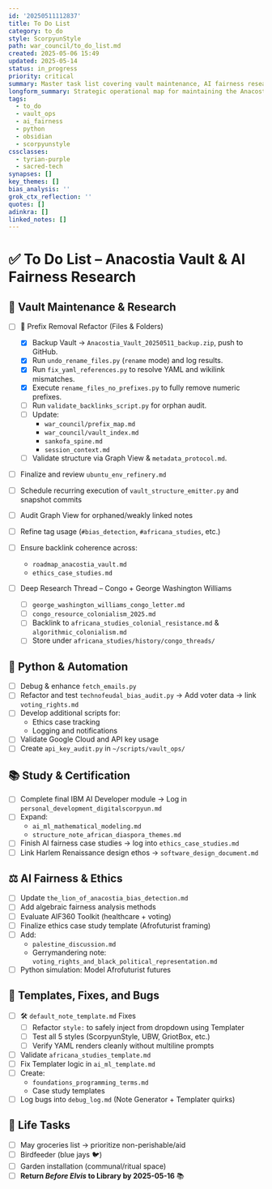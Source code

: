 ```yaml
---
id: '20250511112837'
title: To Do List
category: to_do
style: ScorpyunStyle
path: war_council/to_do_list.md
created: 2025-05-06 15:49
updated: 2025-05-14
status: in_progress
priority: critical
summary: Master task list covering vault maintenance, AI fairness research, Python automation, and personal development goals.
longform_summary: Strategic operational map for maintaining the Anacostia Vault, advancing Python scripting, documenting AI fairness methodologies, and refining personal development workflows under sacred-tech alignment.
tags:
  - to_do
  - vault_ops
  - ai_fairness
  - python
  - obsidian
  - scorpyunstyle
cssclasses:
  - tyrian-purple
  - sacred-tech
synapses: []
key_themes: []
bias_analysis: ''
grok_ctx_reflection: ''
quotes: []
adinkra: []
linked_notes: []
---
```


# ✅ To Do List – Anacostia Vault & AI Fairness Research

## 🧠 Vault Maintenance & Research

- [ ] 🔁 Prefix Removal Refactor (Files & Folders)
  - [x] Backup Vault → `Anacostia_Vault_20250511_backup.zip`, push to GitHub.
  - [x] Run `undo_rename_files.py` (`rename` mode) and log results.
  - [x] Run `fix_yaml_references.py` to resolve YAML and wikilink mismatches.
  - [x] Execute `rename_files_no_prefixes.py` to fully remove numeric prefixes.
  - [ ] Run `validate_backlinks_script.py` for orphan audit.
  - [ ] Update:
    - `war_council/prefix_map.md`
    - `war_council/vault_index.md`
    - `sankofa_spine.md`
    - `session_context.md`
  - [ ] Validate structure via Graph View & `metadata_protocol.md`.

- [ ] Finalize and review `ubuntu_env_refinery.md`  
- [ ] Schedule recurring execution of `vault_structure_emitter.py` and snapshot commits  
- [ ] Audit Graph View for orphaned/weakly linked notes  
- [ ] Refine tag usage (`#bias_detection`, `#africana_studies`, etc.)  
- [ ] Ensure backlink coherence across:
  - `roadmap_anacostia_vault.md`
  - `ethics_case_studies.md`

- [ ] Deep Research Thread – Congo + George Washington Williams
  - [ ] `george_washington_williams_congo_letter.md`
  - [ ] `congo_resource_colonialism_2025.md`
  - [ ] Backlink to `africana_studies_colonial_resistance.md` & `algorithmic_colonialism.md`
  - [ ] Store under `africana_studies/history/congo_threads/`

## 🤖 Python & Automation

- [ ] Debug & enhance `fetch_emails.py`
- [ ] Refactor and test `technofeudal_bias_audit.py` → Add voter data → link `voting_rights.md`
- [ ] Develop additional scripts for:
  - Ethics case tracking
  - Logging and notifications
- [ ] Validate Google Cloud and API key usage
- [ ] Create `api_key_audit.py` in `~/scripts/vault_ops/`

## 📚 Study & Certification

- [ ] Complete final IBM AI Developer module → Log in `personal_development_digitalscorpyun.md`
- [ ] Expand:
  - `ai_ml_mathematical_modeling.md`
  - `structure_note_african_diaspora_themes.md`
- [ ] Finish AI fairness case studies → log into `ethics_case_studies.md`
- [ ] Link Harlem Renaissance design ethos → `software_design_document.md`

## ⚖️ AI Fairness & Ethics

- [ ] Update `the_lion_of_anacostia_bias_detection.md`
- [ ] Add algebraic fairness analysis methods
- [ ] Evaluate AIF360 Toolkit (healthcare + voting)
- [ ] Finalize ethics case study template (Afrofuturist framing)
- [ ] Add:
  - `palestine_discussion.md`
  - Gerrymandering note: `voting_rights_and_black_political_representation.md`
- [ ] Python simulation: Model Afrofuturist futures

## 🧩 Templates, Fixes, and Bugs

- [ ] 🛠️ `default_note_template.md` Fixes
  - [ ] Refactor `style:` to safely inject from dropdown using Templater
  - [ ] Test all 5 styles (ScorpyunStyle, UBW, GriotBox, etc.)
  - [ ] Verify YAML renders cleanly without multiline prompts
- [ ] Validate `africana_studies_template.md`
- [ ] Fix Templater logic in `ai_ml_template.md`
- [ ] Create:
  - `foundations_programming_terms.md`
  - Case study templates
- [ ] Log bugs into `debug_log.md` (Note Generator + Templater quirks)

## 🍎 Life Tasks

- [ ] May groceries list → prioritize non-perishable/aid
- [ ] Birdfeeder (blue jays 🐦)
- [ ] Garden installation (communal/ritual space)
- [ ] **Return *Before Elvis* to Library by 2025-05-16** 📚

